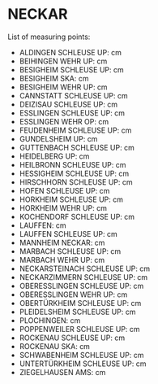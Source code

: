 # NECKAR

List of measuring points:

* ALDINGEN SCHLEUSE UP: <Value topic="rivers/pegel-online/NECKAR/Aldingen Schleuse UP/measurementValue"/> cm
* BEIHINGEN WEHR UP: <Value topic="rivers/pegel-online/NECKAR/Beihingen Wehr UP/measurementValue"/> cm
* BESIGHEIM SCHLEUSE UP: <Value topic="rivers/pegel-online/NECKAR/Besigheim Schleuse UP/measurementValue"/> cm
* BESIGHEIM SKA: <Value topic="rivers/pegel-online/NECKAR/Besigheim SKA/measurementValue"/> cm
* BESIGHEIM WEHR UP: <Value topic="rivers/pegel-online/NECKAR/Besigheim Wehr UP/measurementValue"/> cm
* CANNSTATT SCHLEUSE UP: <Value topic="rivers/pegel-online/NECKAR/Cannstatt Schleuse UP/measurementValue"/> cm
* DEIZISAU SCHLEUSE UP: <Value topic="rivers/pegel-online/NECKAR/Deizisau Schleuse UP/measurementValue"/> cm
* ESSLINGEN SCHLEUSE UP: <Value topic="rivers/pegel-online/NECKAR/Esslingen Schleuse UP/measurementValue"/> cm
* ESSLINGEN WEHR OP: <Value topic="rivers/pegel-online/NECKAR/Esslingen Wehr OP/measurementValue"/> cm
* FEUDENHEIM SCHLEUSE UP: <Value topic="rivers/pegel-online/NECKAR/Feudenheim Schleuse UP/measurementValue"/> cm
* GUNDELSHEIM UP: <Value topic="rivers/pegel-online/NECKAR/Gundelsheim UP/measurementValue"/> cm
* GUTTENBACH SCHLEUSE UP: <Value topic="rivers/pegel-online/NECKAR/Guttenbach Schleuse UP/measurementValue"/> cm
* HEIDELBERG UP: <Value topic="rivers/pegel-online/NECKAR/Heidelberg UP/measurementValue"/> cm
* HEILBRONN SCHLEUSE UP: <Value topic="rivers/pegel-online/NECKAR/Heilbronn Schleuse UP/measurementValue"/> cm
* HESSIGHEIM SCHLEUSE UP: <Value topic="rivers/pegel-online/NECKAR/Hessigheim Schleuse UP/measurementValue"/> cm
* HIRSCHHORN SCHLEUSE UP: <Value topic="rivers/pegel-online/NECKAR/Hirschhorn Schleuse UP/measurementValue"/> cm
* HOFEN SCHLEUSE UP: <Value topic="rivers/pegel-online/NECKAR/Hofen Schleuse UP/measurementValue"/> cm
* HORKHEIM SCHLEUSE UP: <Value topic="rivers/pegel-online/NECKAR/Horkheim Schleuse UP/measurementValue"/> cm
* HORKHEIM WEHR UP: <Value topic="rivers/pegel-online/NECKAR/Horkheim Wehr UP/measurementValue"/> cm
* KOCHENDORF SCHLEUSE UP: <Value topic="rivers/pegel-online/NECKAR/Kochendorf Schleuse UP/measurementValue"/> cm
* LAUFFEN: <Value topic="rivers/pegel-online/NECKAR/Lauffen/measurementValue"/> cm
* LAUFFEN SCHLEUSE UP: <Value topic="rivers/pegel-online/NECKAR/Lauffen Schleuse UP/measurementValue"/> cm
* MANNHEIM NECKAR: <Value topic="rivers/pegel-online/NECKAR/Mannheim Neckar/measurementValue"/> cm
* MARBACH SCHLEUSE UP: <Value topic="rivers/pegel-online/NECKAR/Marbach Schleuse UP/measurementValue"/> cm
* MARBACH WEHR UP: <Value topic="rivers/pegel-online/NECKAR/Marbach Wehr UP/measurementValue"/> cm
* NECKARSTEINACH SCHLEUSE UP: <Value topic="rivers/pegel-online/NECKAR/Neckarsteinach Schleuse UP/measurementValue"/> cm
* NECKARZIMMERN SCHLEUSE UP: <Value topic="rivers/pegel-online/NECKAR/Neckarzimmern Schleuse UP/measurementValue"/> cm
* OBERESSLINGEN SCHLEUSE UP: <Value topic="rivers/pegel-online/NECKAR/Oberesslingen Schleuse UP/measurementValue"/> cm
* OBERESSLINGEN WEHR UP: <Value topic="rivers/pegel-online/NECKAR/Oberesslingen Wehr UP/measurementValue"/> cm
* OBERTÜRKHEIM SCHLEUSE UP: <Value topic="rivers/pegel-online/NECKAR/Obertürkheim Schleuse UP/measurementValue"/> cm
* PLEIDELSHEIM SCHLEUSE UP: <Value topic="rivers/pegel-online/NECKAR/Pleidelsheim Schleuse UP/measurementValue"/> cm
* PLOCHINGEN: <Value topic="rivers/pegel-online/NECKAR/Plochingen/measurementValue"/> cm
* POPPENWEILER SCHLEUSE UP: <Value topic="rivers/pegel-online/NECKAR/Poppenweiler Schleuse UP/measurementValue"/> cm
* ROCKENAU SCHLEUSE UP: <Value topic="rivers/pegel-online/NECKAR/Rockenau Schleuse UP/measurementValue"/> cm
* ROCKENAU SKA: <Value topic="rivers/pegel-online/NECKAR/Rockenau SKA/measurementValue"/> cm
* SCHWABENHEIM SCHLEUSE UP: <Value topic="rivers/pegel-online/NECKAR/Schwabenheim Schleuse UP/measurementValue"/> cm
* UNTERTÜRKHEIM SCHLEUSE UP: <Value topic="rivers/pegel-online/NECKAR/Untertürkheim Schleuse UP/measurementValue"/> cm
* ZIEGELHAUSEN AMS: <Value topic="rivers/pegel-online/NECKAR/Ziegelhausen AMS/measurementValue"/> cm
